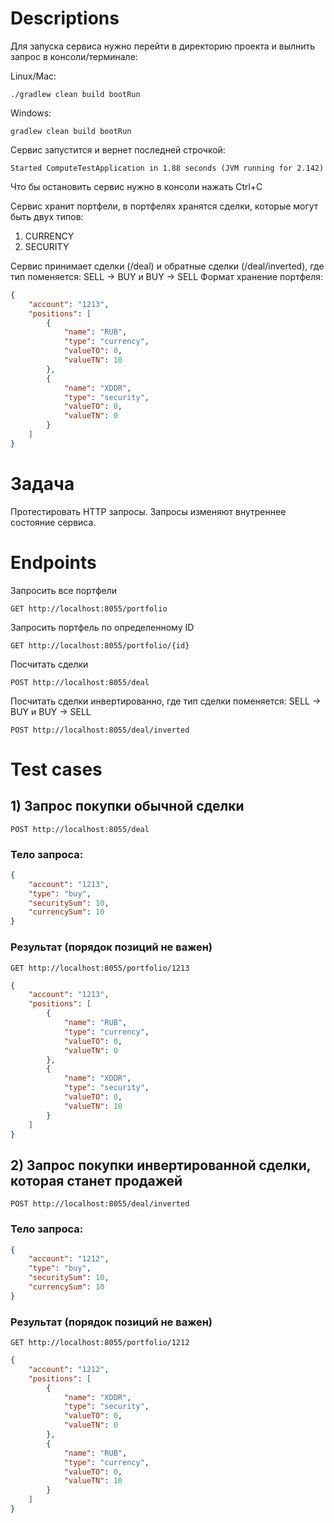 # Descriptions

Для запуска сервиса нужно перейти в директорию проекта и вылнить запрос в консоли/терминале:

Linux/Mac:
```
./gradlew clean build bootRun
```
Windows:
```
gradlew clean build bootRun
```

Сервис запустится и вернет последней строчкой:

```
Started ComputeTestApplication in 1.88 seconds (JVM running for 2.142)
```

Что бы остановить сервис нужно в консоли нажать Ctrl+C

Сервис хранит портфели, в портфелях хранятся сделки, которые могут быть двух типов:
1) CURRENCY
2) SECURITY

Сервис принимает сделки (/deal) и обратные сделки (/deal/inverted), где тип поменяется: SELL -> BUY и BUY -> SELL
Формат хранение портфеля:
```json
{
    "account": "1213",
    "positions": [
        {
            "name": "RUB",
            "type": "currency",
            "valueTO": 0,
            "valueTN": 10
        },
        {
            "name": "XDDR",
            "type": "security",
            "valueTO": 0,
            "valueTN": 0
        }
    ]
}
```

# Задача
Протестировать HTTP запросы. Запросы изменяют внутреннее состояние сервиса.
# Endpoints

Запросить все портфели
```
GET http://localhost:8055/portfolio
```
Запросить портфель по определенному ID
```
GET http://localhost:8055/portfolio/{id}
```
Посчитать сделки
```
POST http://localhost:8055/deal
```
Посчитать сделки инвертированно, где тип сделки поменяется: SELL -> BUY и BUY -> SELL
```
POST http://localhost:8055/deal/inverted
```

# Test cases

## 1) Запрос покупки обычной сделки
```
POST http://localhost:8055/deal
```       
### Тело запроса:
```json
{
	"account": "1213",
	"type": "buy",
	"securitySum": 10,
	"currencySum": 10
}
```
### Результат (порядок позиций не важен)
```
GET http://localhost:8055/portfolio/1213
```
```json
{
    "account": "1213",
    "positions": [
        {
            "name": "RUB",
            "type": "currency",
            "valueTO": 0,
            "valueTN": 0
        },
        {
            "name": "XDDR",
            "type": "security",
            "valueTO": 0,
            "valueTN": 10
        }
    ]
}
```

## 2) Запрос покупки инвертированной сделки, которая станет продажей
```
POST http://localhost:8055/deal/inverted
```       
### Тело запроса:
```json
{
	"account": "1212",
	"type": "buy",
	"securitySum": 10,
	"currencySum": 10
}
```
### Результат (порядок позиций не важен)
```
GET http://localhost:8055/portfolio/1212
```
```json
{
    "account": "1212",
    "positions": [
        {
            "name": "XDDR",
            "type": "security",
            "valueTO": 0,
            "valueTN": 0
        },
        {
            "name": "RUB",
            "type": "currency",
            "valueTO": 0,
            "valueTN": 10
        }
    ]
}
```